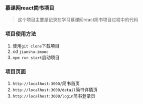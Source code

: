 ### 慕课网react简书项目
> 这个项目主要是记录在学习慕课网react简书项目过程中的代码

### 项目使用方法
1. 使用`git clone`下载项目
2. cd `jianshu-imooc`
3. `npm run start`启动项目


### 项目页面
1. `http://localhost:3000/`简书首页
2. `http://localhost:3000/detail`简书详情页
3. `http://localhost:3000/login`简书登录页